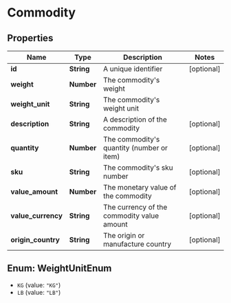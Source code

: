 # Commodity

## Properties
Name | Type | Description | Notes
------------ | ------------- | ------------- | -------------
**id** | **String** | A unique identifier | [optional] 
**weight** | **Number** | The commodity&#x27;s weight | 
**weight_unit** | **String** | The commodity&#x27;s weight unit | 
**description** | **String** | A description of the commodity | [optional] 
**quantity** | **Number** | The commodity&#x27;s quantity (number or item) | [optional] 
**sku** | **String** | The commodity&#x27;s sku number | [optional] 
**value_amount** | **Number** | The monetary value of the commodity | [optional] 
**value_currency** | **String** | The currency of the commodity value amount | [optional] 
**origin_country** | **String** | The origin or manufacture country | [optional] 

<a name="WeightUnitEnum"></a>
## Enum: WeightUnitEnum

* `KG` (value: `"KG"`)
* `LB` (value: `"LB"`)

